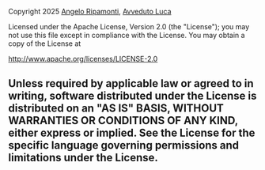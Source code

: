 Copyright 2025 [Angelo Ripamonti](https://github.com/AngeloRipamonti), [Avveduto Luca](https://github.com/LucaAvveduto)

Licensed under the Apache License, Version 2.0 (the "License"); you may not use this file except in compliance with the License. You may obtain a copy of the License at

http://www.apache.org/licenses/LICENSE-2.0

Unless required by applicable law or agreed to in writing, software distributed under the License is distributed on an "AS IS" BASIS, WITHOUT WARRANTIES OR CONDITIONS OF ANY KIND, either express or implied. See the License for the specific language governing permissions and limitations under the License.
---
